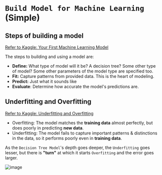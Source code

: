 # `Build Model for Machine Learning` (Simple)


## Steps of building a model

[Refer to Kaggle: Your First Machine Learning Model
](https://www.kaggle.com/dansbecker/your-first-machine-learning-model)

The steps to building and using a model are:
- **Define:** What type of model will it be?  A decision tree?  Some other type of model? Some other parameters of the model type are specified too.
- **Fit:** Capture patterns from provided data. This is the heart of modeling.
- **Predict:** Just what it sounds like
- **Evaluate**: Determine how accurate the model's predictions are.


## Underfitting and Overfitting

[Refer to Kaggle: Underfitting and Overfitting](https://www.kaggle.com/dansbecker/underfitting-and-overfitting)

- Overfitting: The model matches the **training data** almost perfectly, but does poorly in predicting **new data**.
- Underfitting: The model fails to capture important patterns & distinctions in the data, so it performs poorly even in **training data**.

As the `Decision Tree Model`'s depth goes deeper, the `Underfitting` goes lesser, but there is **"turn"** at which it starts `Overfitting` and the error goes larger.

![image](https://user-images.githubusercontent.com/14041622/46569806-d0c55d80-c98c-11e8-8b94-6703848f7e92.png)
